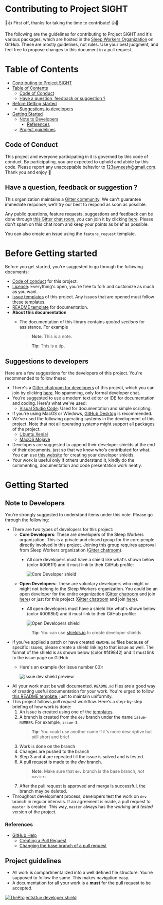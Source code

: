 # Contributing to Project SIGHT

:pray::thumbsup: First off, thanks for taking the time to contribute! :thumbsup::pray:

The following are the guidelines for contributing to Project SIGHT and it's various packages, which are hosted in the [Sleep Workers Organization](https://github.com/SleepWorkers) on GitHub. These are mostly guidelines, not rules. Use your best judgment, and feel free to propose changes to this document in a pull request.

# Table of Contents
- [Contributing to Project SIGHT](#contributing-to-project-sight)
- [Table of Contents](#table-of-contents)
  - [Code of Conduct](#code-of-conduct)
  - [Have a question, feedback or suggestion ?](#have-a-question-feedback-or-suggestion)
- [Before Getting started](#before-getting-started)
  - [Suggestions to developers](#suggestions-to-developers)
- [Getting Started](#getting-started)
  - [Note to Developers](#note-to-developers)
    - [References](#references)
  - [Project guidelines](#project-guidelines)

## Code of Conduct
This project and everyone participating in it is governed by this code of conduct. By participating, you are expected to uphold and abide by this code. Please report any unacceptable behavior to 123avneesh@gmail.com. Thank you and enjoy :confetti_ball:

## Have a question, feedback or suggestion ?
This organization maintains a [Gitter community](https://gitter.im/Sleep-Workers/). We can't guarantee immediate response, we'll try our best to respond as soon as possible.

Any public questions, feature requests, suggestions and feedback can be done through [this Gitter chat room](https://gitter.im/Sleep-Workers/SIGHT-Doc), you can join it by clicking [here](https://gitter.im/Sleep-Workers/SIGHT-Doc?utm_source=share-link&utm_medium=link&utm_campaign=share-link). Please don't spam on this chat room and keep your points as brief as possible.

You can also create an issue using the `feature_request` template.

# Before Getting started
Before you get started, you're suggested to go through the following documents:
- [Code of conduct](./CODE_OF_CONDUCT.md) for this project.
- [License](./../LICENSE): Everything's open, you're free to fork and customize as much as you want.
- [Issue templates](./ISSUE_TEMPLATE/) of this project. Any issues that are opened must follow these templates.
- [README template](./README_TEMPLATE.md) for documentation.
- **About this documentation**
  - The documentation of this library contains _quoted sections_ for assistance. For example
    > **Note**: This is a note.

    > **Tip**: This is a tip.

## Suggestions to developers
Here are a few suggestions for the developers of this project. You're recommended to follow these:
- There's a [Gitter chatroom for developers](https://gitter.im/Sleep-Workers/SIGHT-Dev) of this project, which you can join by clicking [here](https://gitter.im/Sleep-Workers/SIGHT-Dev?utm_source=share-link&utm_medium=link&utm_campaign=share-link). No spamming, only formal developer chat.
- You're suggested to use a modern text editor or IDE for documentation and coding. Here's what we've used:
  - [Visual Studio Code](https://code.visualstudio.com/): Used for documentation and simple scripting.
- If you're using MacOS or Windows, [GitHub Desktop](https://desktop.github.com) is recommended.
- We've used the following operating systems in the development of this project. Note that not all operating systems might support all packages of the project.
  - [Ubuntu Xenial](http://releases.ubuntu.com/16.04/)
  - [MacOS Mojave](https://www.apple.com/in/macos/mojave/)
- Developers are suggested to append their developer shields at the end of their documents, just so that we know who's contributed for what. You can use [this website](https://shields.io/#/) for creating your developer shields.
- Your work is useful only if others understand it, kindly do the commenting, documentation and code presentation work neatly.

# Getting Started

## Note to Developers
You're strongly suggested to understand items under this note. Please go through the following:
- There are two types of developers for this project:
  - **Core Developers**: These are developers of the Sleep Workers organization. This is a private and closed group for the core people directly involved in this project. Joining this group requires approval from Sleep Workers organization ([Gitter chatroom](https://gitter.im/Sleep-Workers/GitHub-Core-Developers)). 
    - All core developers must have a shield like what's shown below (color #0061ff) and it must link to their GitHub profile:

        ![Core Developer shield](https://img.shields.io/badge/Dev-GitHub--Username-0061ff.svg)
  - **Open Developers**: These are voluntary developers who might or might not belong to the Sleep Workers organization. You could be an open developer for the entire organization ([Gitter chatroom](https://gitter.im/Sleep-Workers/GitHub-Developers) and join [here](https://gitter.im/Sleep-Workers/GitHub-Developers?utm_source=share-link&utm_medium=link&utm_campaign=share-link)) or just for this project ([Gitter chatroom](https://gitter.im/Sleep-Workers/SIGHT-Dev) and join [here](https://gitter.im/Sleep-Workers/SIGHT-Dev?utm_source=share-link&utm_medium=link&utm_campaign=share-link)).
    - All open developers must have a shield like what's shown below (color #0098bf) and it must link to their GitHub profile: 
        
        ![Open Developers shield](https://img.shields.io/badge/Dev-GitHub--Username-0098bf.svg)
    > **Tip**: You can use [shields.io](https://shields.io/#/) to create developer shields
- If you've applied a patch or have created `README.md` files because of specific issues, please create a shield linking to that issue as well. The format of the shield is as shown below (color #f49842) and it must link to the issue page on GitHub
    - Here's an example (for issue number 00):

        ![Issue dev shield preview](https://img.shields.io/badge/issue-%2300-f49842.svg)
- All your work must be well documented. `README.md` files are a good way of creating useful documentation for your work. You're urged to follow [this README template](./README_TEMPLATE.md), just to maintain uniformity.
- This project follows _pull request_ workflow. Here's a step-by-step briefing of how work is done:
    1. An issue is created using one of the [templates](./ISSUE_TEMPLATE/).
    2. A branch is created from the `dev` branch under the name `issue-NUMBER`. For example, `issue-3`.
       > **Tip**: You could use another name if it's more descriptive but still short and brief
    3. Work is done on the branch 
    4. Changes are pushed to the branch
    5. Step 3 and 4 are repeated till the issue is solved and is tested.
    6. A pull request is made to the _dev_ branch. 
       > **Note**: Make sure that `dev` branch is the base branch, _not_ `master`.
    7. After the pull request is approved and merge is successful, the branch may be deleted.
- Throughout development process, developers test the work on `dev` branch in regular intervals. If an agreement is made, a pull request to `master` is created. This way, `master` always has the _working_ and _tested_ version of the project.

### References
- [GitHub Help](https://help.github.com/)
  - [Creating a Pull Request](https://help.github.com/articles/creating-a-pull-request/)
  - [Changing the base branch of a pull request](https://help.github.com/articles/changing-the-base-branch-of-a-pull-request/)

## Project guidelines
- All work is compartmentalized into a well defined file structure. You're supposed to follow the same. This makes navigation easy.
- A documentation for all your work is a **must** for the pull request to be accepted.

[![TheProjectsGuy developer shield](https://img.shields.io/badge/Dev-TheProjectsGuy-0061ff.svg)](https://github.com/TheProjectsGuy)
